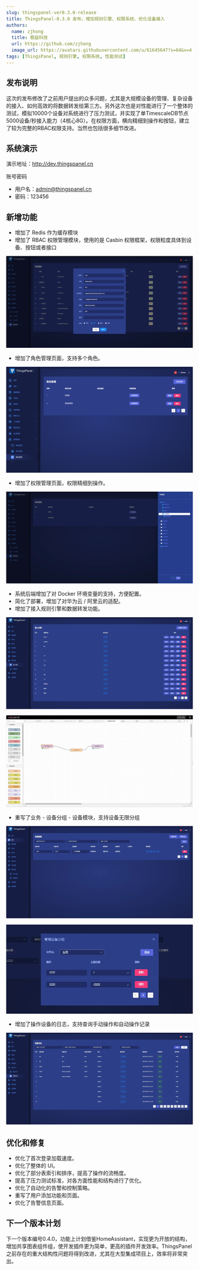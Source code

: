 ```yaml
---
slug: thingspanel-ver0.3.0-release
title: ThingsPanel-0.3.0 发布，增加规则引擎、权限系统、优化设备接入
authors:
  name: zjhong
  title: 极益科技
  url: https://github.com/zjhong
  image_url: https://avatars.githubusercontent.com/u/61645647?s=64&v=4
tags: [ThingsPanel, 规则引擎, 权限系统, 性能测试]
---
```


## 发布说明

这次的发布修改了之前用户提出的众多问题，尤其是大规模设备的管理、复杂设备的接入、如何高效的将数据转发给第三方。另外这次也是对性能进行了一个整体的测试，模拟10000个设备对系统进行了压力测试，并实现了单TimescaleDB节点5000设备/秒接入能力（4核心8G）。在权限方面，横向精细到操作和按钮，建立了较为完整的RBAC权限支持。当然也包括很多细节改进。

## 系统演示

演示地址：http://dev.thingspanel.cn

账号密码

- 用户名：admin@thingspanel.cn 
- 密码：123456

## 新增功能​
- 增加了 Redis 作为缓存模块
- 增加了 RBAC 权限管理模块，使用的是 Casbin 权限框架，权限粒度具体到设备、按钮或者接口

![](images/2022-08-15-11-25-27.png)

- 增加了角色管理页面，支持多个角色。
  
![](images/2022-08-15-11-28-22.png)

- 增加了权限管理页面，权限精细到操作。

![](images/2022-08-15-11-29-21.png)

- 系统后端增加了对 Docker 环境变量的支持，方便配置。
- 简化了部署，增加了对华为云 / 阿里云的适配。
- 增加了接入规则引擎和数据转发功能。

![](images/2022-08-15-11-30-05.png)

![](images/2022-08-15-11-30-15.png)

- 重写了业务 - 设备分组 - 设备模块，支持设备无限分组

![](images/2022-08-15-11-30-50.png)

![](images/2022-08-15-11-30-59.png)

- 增加了操作设备的日志，支持查询手动操作和自动操作记录

![](images/2022-08-15-11-31-15.png)

## 优化和修复​
- 优化了首次登录加载速度。
- 优化了整体的 UI。
- 优化了部分表索引和排序，提高了操作的流畅度。
- 提高了压力测试标准，对各方面性能和结构进行了优化。
- 优化了自动化的告警和控制策略。
- 重写了用户添加功能和页面。
- 优化了告警信息页面。

## 下一个版本计划

下一个版本编号0.4.0，功能上计划借鉴HomeAssistant，实现更为开放的结构，增加共享图表组件组，使开发插件更为简单，更高的插件开发效率。ThingsPanel之前存在的重大结构性问题将得到改进，尤其在大型集成项目上，效率将非常突出。
